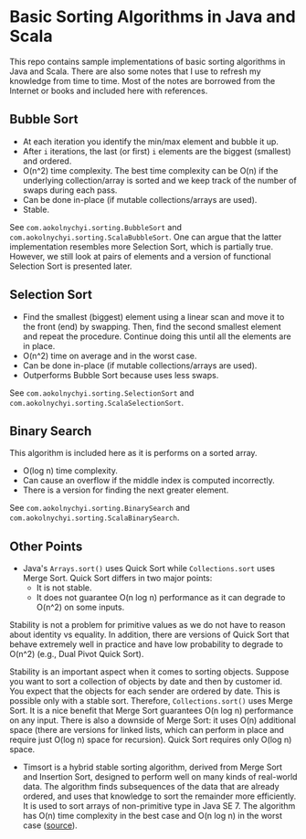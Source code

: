 # Basic Sorting Algorithms in Java and Scala

This repo contains sample implementations of basic sorting algorithms in Java and Scala.
There are also some notes that I use to refresh my knowledge from time to time. Most of the notes
are borrowed from the Internet or books and included here with references.

## Bubble Sort

- At each iteration you identify the min/max element and bubble it up.
- After ``i`` iterations, the last (or first) ``i`` elements are the biggest (smallest) and ordered.
- O(n^2) time complexity. The best time complexity can be O(n) if the underlying collection/array
is sorted and we keep track of the number of swaps during each pass.
- Can be done in-place (if mutable collections/arrays are used).
- Stable.

See ``com.aokolnychyi.sorting.BubbleSort`` and ``com.aokolnychyi.sorting.ScalaBubbleSort``.
One can argue that the latter implementation resembles more Selection Sort, which is partially true.
However, we still look at pairs of elements and a version of functional Selection Sort is
presented later.

## Selection Sort

- Find the smallest (biggest) element using a linear scan and move it to the front (end) by
swapping. Then, find the second smallest element and repeat the procedure.
Continue doing this until all the elements are in place.
- O(n^2) time on average and in the worst case.
- Can be done in-place (if mutable collections/arrays are used).
- Outperforms Bubble Sort because uses less swaps.

See ``com.aokolnychyi.sorting.SelectionSort`` and ``com.aokolnychyi.sorting.ScalaSelectionSort``.

## Binary Search

This algorithm is included here as it is performs on a sorted array.

- O(log n) time complexity.
- Can cause an overflow if the middle index is computed incorrectly.
- There is a version for finding the next greater element.

See ``com.aokolnychyi.sorting.BinarySearch`` and ``com.aokolnychyi.sorting.ScalaBinarySearch``.

## Other Points

- Java's ``Arrays.sort()`` uses Quick Sort while ``Collections.sort`` uses Merge Sort. Quick Sort
differs in two major points:
    - It is not stable.
    - It does not guarantee O(n log n) performance as it can degrade to O(n^2) on some inputs.

Stability is not a problem for primitive values as we do not have to reason about identity vs
equality. In addition, there are versions of Quick Sort that behave extremely well in practice
and have low probability to degrade to O(n^2) (e.g., Dual Pivot Quick Sort).

Stability is an important aspect when it comes to sorting objects. Suppose you want to sort a
collection of objects by date and then by customer id. You expect that the objects for each sender
are ordered by date. This is possible only with a stable sort. Therefore, ``Collections.sort()``
uses Merge Sort. It is a nice benefit that Merge Sort guarantees O(n log n) performance on any
input. There is also a downside of Merge Sort: it uses O(n) additional space (there are versions
for linked lists, which can perform in place and require just O(log n) space for recursion).
Quick Sort requires only O(log n) space.

- Timsort is a hybrid stable sorting algorithm, derived from Merge Sort and Insertion Sort,
designed to perform well on many kinds of real-world data. The algorithm finds subsequences of the
data that are already ordered, and uses that knowledge to sort the remainder more efficiently.
It is used to sort arrays of non-primitive type in Java SE 7. The algorithm has O(n) time
complexity in the best case and O(n log n) in the worst case ([source](https://en.wikipedia.org/wiki/Timsort)).
